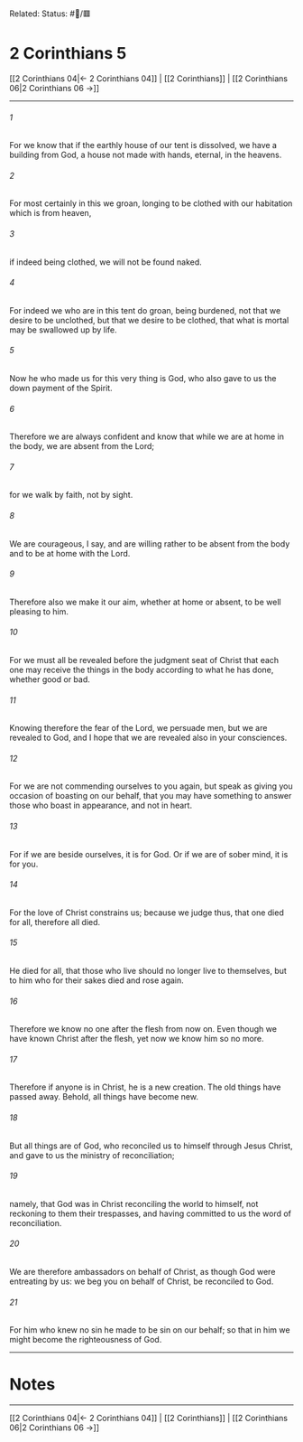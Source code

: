 Related:
Status: #📖/🟥
# 2 Corinthians 5

[[2 Corinthians 04|← 2 Corinthians 04]] | [[2 Corinthians]] | [[2 Corinthians 06|2 Corinthians 06 →]]
***



###### 1 
For we know that if the earthly house of our tent is dissolved, we have a building from God, a house not made with hands, eternal, in the heavens. 

###### 2 
For most certainly in this we groan, longing to be clothed with our habitation which is from heaven, 

###### 3 
if indeed being clothed, we will not be found naked. 

###### 4 
For indeed we who are in this tent do groan, being burdened, not that we desire to be unclothed, but that we desire to be clothed, that what is mortal may be swallowed up by life. 

###### 5 
Now he who made us for this very thing is God, who also gave to us the down payment of the Spirit. 

###### 6 
Therefore we are always confident and know that while we are at home in the body, we are absent from the Lord; 

###### 7 
for we walk by faith, not by sight. 

###### 8 
We are courageous, I say, and are willing rather to be absent from the body and to be at home with the Lord. 

###### 9 
Therefore also we make it our aim, whether at home or absent, to be well pleasing to him. 

###### 10 
For we must all be revealed before the judgment seat of Christ that each one may receive the things in the body according to what he has done, whether good or bad. 

###### 11 
Knowing therefore the fear of the Lord, we persuade men, but we are revealed to God, and I hope that we are revealed also in your consciences. 

###### 12 
For we are not commending ourselves to you again, but speak as giving you occasion of boasting on our behalf, that you may have something to answer those who boast in appearance, and not in heart. 

###### 13 
For if we are beside ourselves, it is for God. Or if we are of sober mind, it is for you. 

###### 14 
For the love of Christ constrains us; because we judge thus, that one died for all, therefore all died. 

###### 15 
He died for all, that those who live should no longer live to themselves, but to him who for their sakes died and rose again. 

###### 16 
Therefore we know no one after the flesh from now on. Even though we have known Christ after the flesh, yet now we know him so no more. 

###### 17 
Therefore if anyone is in Christ, he is a new creation. The old things have passed away. Behold, all things have become new. 

###### 18 
But all things are of God, who reconciled us to himself through Jesus Christ, and gave to us the ministry of reconciliation; 

###### 19 
namely, that God was in Christ reconciling the world to himself, not reckoning to them their trespasses, and having committed to us the word of reconciliation. 

###### 20 
We are therefore ambassadors on behalf of Christ, as though God were entreating by us: we beg you on behalf of Christ, be reconciled to God. 

###### 21 
For him who knew no sin he made to be sin on our behalf; so that in him we might become the righteousness of God.

---
# Notes


***
[[2 Corinthians 04|← 2 Corinthians 04]] | [[2 Corinthians]] | [[2 Corinthians 06|2 Corinthians 06 →]]
